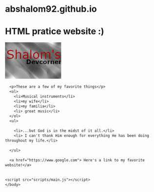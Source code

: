 # abshalom92.github.io
<!DOCTYPE html>
<html>
  <head>
    <link href="https://fonts.googleapis.com/css?family=Muli&display=swap" rel="stylesheet">
    <meta charset="utf-8">
    <title>My test page</title>
      <link href="styles/styles.css" rel="stylesheet">
    
  </head>
  <body>
      <h1> HTML pratice website :)</h1>
    <img src="images/mysitelogo.png" alt="The words 'Shalom's Corner' on a grey background" />
      
      <p>These are a few of my favorite things</p>
      <ol>
        <li>Musical instruments</li>
        <li>my wife</li>
        <li>my familia</li>
        <li> great music</li>
      </ol>
      <ul>
      
        <li>...but God is in the midst of it all.</li>
        <li> I can't thank Him enough for everything He has been doing throughout my life.</li>
      
      </ul>     

      <a href="https://www.google.com"> Here's a link to my favorite website!</a>
  
    
    <script src="scripts/main.js"></script>
    </body>
</html>
